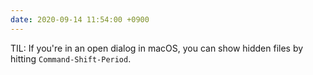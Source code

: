 ```yaml
---
date: 2020-09-14 11:54:00 +0900
---
```


TIL: If you're in an open dialog in macOS, you can show hidden files by hitting `Command-Shift-Period`.
